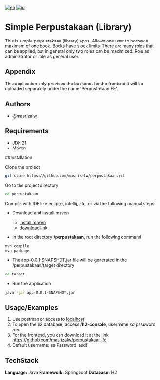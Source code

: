[![en](https://img.shields.io/badge/lang-en-red.svg)](https://github.com/masrizalw/perpustakaan/blob/master/README-en.md)
[![id](https://img.shields.io/badge/lang-pt--br-green.svg)](https://github.com/masrizalw/perpustakaan/blob/master/README.md )

# Simple Perpustakaan (Library)

This is simple perpustakaan (library) apps. Allows one user to borrow a maximum of one book. Books have stock limits. There are many roles that can be applied, but in general only two roles can be maximized. Role as administrator or role as general user.

## Appendix

This application only provides the backend. for the frontend it will be uploaded separately under the name 'Perpustakaan FE'.

## Authors

- [@masrizalw](https://www.github.com/masrizalw)

## Requirements

- JDK 21
- Maven

##Installation

Clone the project

```bash
git clone https://github.com/masrizalw/perpustakaan.git
```

Go to the project directory

```bash
cd perpustakaan
```

Compile with IDE like eclipse, intellij, etc. or via the following manual steps:

- Download and install maven
   - [install maven](https://www.baeldung.com/install-maven-on-windows-linux-mac)
   - [download link](https://maven.apache.org/download.cgi)
    
- In the root directory **/perpustakaan**, run the following command
```bash
mvn compile
mvn package
```

- The app-0.0.1-SNAPSHOT.jar file will be generated in the /perpustakaan/target directory
```bash
cd target
```

- Run the application
```bash
java -jar app-0.0.1-SNAPSHOT.jar
```

## Usage/Examples

1. Use postman or access to [localhost](http://localhost:8080/swagger)
2. To open the h2 database, access **/h2-console**, username *sa* password *root*
3. For the frontend, you can download it at the link https://github.com/masrizalw/perpustakaan-fe
4. Default username: sa Password: asdf

## TechStack

**Language:** Java
**Framework:** Springboot
**Database:** H2
